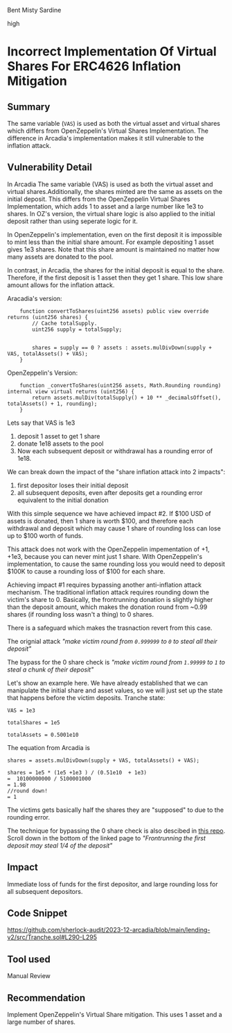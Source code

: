 Bent Misty Sardine

high

# Incorrect Implementation Of Virtual Shares For ERC4626 Inflation Mitigation

## Summary

The same variable (`VAS`) is used as both the virtual asset and virtual shares which differs from OpenZeppelin's Virtual Shares Implementation. The difference in Arcadia's implementation makes it still vulnerable to the inflation attack.

## Vulnerability Detail

In Arcadia The same variable (VAS) is used as both the virtual asset and virtual shares.Additionally, the shares minted are the same as assets on the initial deposit. This differs from the OpenZeppelin Virtual Shares Implementation, which adds 1 to asset and a large number like 1e3 to shares. In OZ's version, the virtual share logic is also applied to the initial deposit rather than using seperate logic for it.

In OpenZeppelin's implementation, even on the first deposit it is impossible to mint less than the initial share amount. For example depositing 1 asset gives 1e3 shares. Note that this share amount is maintained no matter how many assets are donated to the pool. 

In contrast, in Arcadia, the shares for the initial deposit is equal to the share. Therefore, if the first deposit is 1 asset then they get 1 share. This low share amount allows for the inflation attack.

Aracadia's version:

```solidity
    function convertToShares(uint256 assets) public view override returns (uint256 shares) {
        // Cache totalSupply.
        uint256 supply = totalSupply;


        shares = supply == 0 ? assets : assets.mulDivDown(supply + VAS, totalAssets() + VAS);
    }
```

OpenZeppelin's Version:

```solidity
    function _convertToShares(uint256 assets, Math.Rounding rounding) internal view virtual returns (uint256) {
        return assets.mulDiv(totalSupply() + 10 ** _decimalsOffset(), totalAssets() + 1, rounding);
    }
```

Lets say that VAS is 1e3

1. deposit 1 asset to get 1 share
2. donate 1e18 assets to the pool
3. Now each subsequent deposit or withdrawal has a rounding error of 1e18.

We can break down the impact of the "share inflation attack into 2 impacts":

1. first depositor loses their initial deposit
2. all subsequent deposits, even after deposits get a rounding error equivalent to the initial donation

With this simple sequence we have achieved impact #2. If $100 USD of assets is donated, then 1 share is worth $100, and therefore each withdrawal and deposit which may cause 1 share of rounding loss can lose up to $100 worth of funds.

This attack does not work with the OpenZeppelin impementation of +1, +1e3, because you can never mint just 1 share. With OpenZeppelin's implementation, to cause the same rounding loss you would need to deposit $100K to cause a rounding loss of $100 for each share.


Achieving impact #1 requires bypassing another anti-inflation attack mechanism. The traditional inflation attack requires rounding down the victim's share to 0. Basically, the frontrunning donation is slightly higher than the deposit amount, which makes the donation round from ~0.99 shares (if rounding loss wasn't a thing) to 0 shares.

There is a safeguard which makes the trasnaction revert from this case.

The orignial attack  _"make victim round from `0.999999` to `0` to steal all their deposit"_
 
The bypass for the 0 share check is _"make victim round from `1.99999` to `1` to steal a chunk of their deposit"_

Let's show an example here. We have already established that we can manipulate the initial share and asset values, so we will just set up the state that happens before the victim deposits. Tranche state:

```solidity
VAS = 1e3 

totalShares = 1e5 

totalAssets = 0.5001e10
```

The equation from Arcadia is 

```solidity
shares = assets.mulDivDown(supply + VAS, totalAssets() + VAS);
```

```solidity
shares = 1e5 * (1e5 +1e3 ) / (0.51e10  + 1e3)
=  10100000000 / 5100001000
= 1.98
//round down!
= 1
```

The victims gets basically half the shares they are "supposed" to due to the rounding error.

The technique for bypassing the 0 share check is also descibed in [this repo](https://github.com/ZeframLou/bunni). Scroll down in the bottom of the linked page to _"Frontrunning the first deposit may steal 1/4 of the deposit"_

## Impact

Immediate loss of funds for the first depositor, and large rounding loss for all subsequent depositors. 

## Code Snippet

https://github.com/sherlock-audit/2023-12-arcadia/blob/main/lending-v2/src/Tranche.sol#L290-L295

## Tool used

Manual Review

## Recommendation

Implement OpenZeppelin's Virtual Share mitigation. This uses 1 asset and a large number of shares.